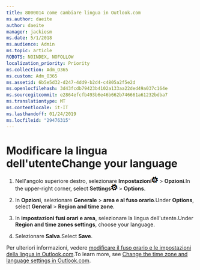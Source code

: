```yaml
---
title: 8000014 come cambiare lingua in Outlook.com
ms.author: daeite
author: daeite
manager: jackiesm
ms.date: 5/1/2018
ms.audience: Admin
ms.topic: article
ROBOTS: NOINDEX, NOFOLLOW
localization_priority: Priority
ms.collection: Adm_O365
ms.custom: Adm_O365
ms.assetid: 6b5e5d32-d247-4dd9-b2d4-c4805a2f5e2d
ms.openlocfilehash: 3d43fcdb79423b4102a133aa22ded49a037c164e
ms.sourcegitcommit: e2864efcfb493b6e46b662b746661a61232bdba7
ms.translationtype: MT
ms.contentlocale: it-IT
ms.lasthandoff: 01/24/2019
ms.locfileid: "29476315"
---
```

# <a name="change-your-language"></a><span data-ttu-id="3bd23-102">Modificare la lingua dell'utente</span><span class="sxs-lookup"><span data-stu-id="3bd23-102">Change your language</span></span>

1. <span data-ttu-id="3bd23-103">Nell'angolo superiore destro, selezionare **Impostazioni**![impostazioni](media/f4b2e798-fff1-4a14-931f-5677a4543b58.png) \> **Opzioni**.</span><span class="sxs-lookup"><span data-stu-id="3bd23-103">In the upper-right corner, select **Settings**![Settings](media/f4b2e798-fff1-4a14-931f-5677a4543b58.png) \> **Options**.</span></span>
    
2. <span data-ttu-id="3bd23-104">In **Opzioni**, selezionare **Generale** \> **area e al fuso orario**.</span><span class="sxs-lookup"><span data-stu-id="3bd23-104">Under **Options**, select **General** \> **Region and time zone**.</span></span>
    
3. <span data-ttu-id="3bd23-105">In **impostazioni fusi orari e area**, selezionare la lingua dell'utente.</span><span class="sxs-lookup"><span data-stu-id="3bd23-105">Under **Region and time zones settings**, choose your language.</span></span>
    
4. <span data-ttu-id="3bd23-106">Selezionare **Salva**.</span><span class="sxs-lookup"><span data-stu-id="3bd23-106">Select **Save**.</span></span>
    
<span data-ttu-id="3bd23-107">Per ulteriori informazioni, vedere [modificare il fuso orario e le impostazioni della lingua in Outlook.com](https://go.microsoft.com/fwlink/p/?linkid=873132).</span><span class="sxs-lookup"><span data-stu-id="3bd23-107">To learn more, see [Change the time zone and language settings in Outlook.com](https://go.microsoft.com/fwlink/p/?linkid=873132).</span></span>
  

